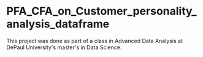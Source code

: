 # PFA_CFA_on_Customer_personality_analysis_dataframe

This project was done as part of a class in Advanced Data Analysis at DePaul University's master's in Data Science.
